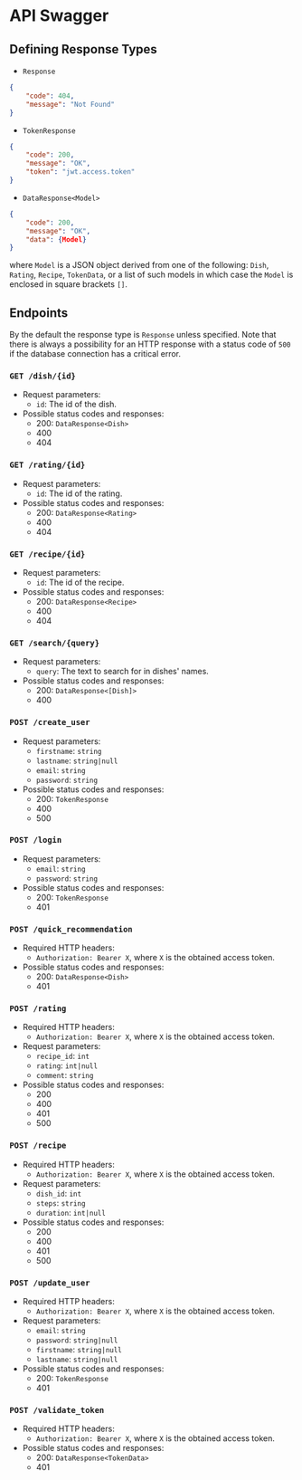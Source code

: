 # API Swagger

## Defining Response Types

- `Response`
```json
{
    "code": 404,
    "message": "Not Found"
}
```

- `TokenResponse`
```json
{
    "code": 200,
    "message": "OK",
    "token": "jwt.access.token"
}
```

- `DataResponse<Model>`
```json
{
    "code": 200,
    "message": "OK",
    "data": {Model}
}
```
where `Model` is a JSON object derived from one of the following: `Dish`, `Rating`, `Recipe`, `TokenData`, or a list of such models in which case the `Model` is enclosed in square brackets `[]`.

## Endpoints

By the default the response type is `Response` unless specified.
Note that there is always a possibility for an HTTP response with a status code of `500` if the database connection has a critical error.

### `GET /dish/{id}`
- Request parameters:
    - `id`: The id of the dish.
- Possible status codes and responses:
    - 200: `DataResponse<Dish>`
    - 400
    - 404
### `GET /rating/{id}`
- Request parameters:
    - `id`: The id of the rating.
- Possible status codes and responses:
    - 200: `DataResponse<Rating>`
    - 400
    - 404
### `GET /recipe/{id}`
- Request parameters:
    - `id`: The id of the recipe.
- Possible status codes and responses:
    - 200: `DataResponse<Recipe>`
    - 400
    - 404
### `GET /search/{query}`
- Request parameters:
    - `query`: The text to search for in dishes' names.
- Possible status codes and responses:
    - 200: `DataResponse<[Dish]>`
    - 400
### `POST /create_user`
- Request parameters:
    - `firstname`: `string`
    - `lastname`: `string|null`
    - `email`: `string`
    - `password`: `string`
- Possible status codes and responses:
    - 200: `TokenResponse`
    - 400
    - 500
### `POST /login`
- Request parameters:
    - `email`: `string`
    - `password`: `string`
- Possible status codes and responses:
    - 200: `TokenResponse`
    - 401
### `POST /quick_recommendation`
- Required HTTP headers:
    - `Authorization: Bearer X`, where `X` is the obtained access token.
- Possible status codes and responses:
    - 200: `DataResponse<Dish>`
    - 401
### `POST /rating`
- Required HTTP headers:
    - `Authorization: Bearer X`, where `X` is the obtained access token.
- Request parameters:
    - `recipe_id`: `int`
    - `rating`: `int|null`
    - `comment`: `string`
- Possible status codes and responses:
    - 200
    - 400
    - 401
    - 500
### `POST /recipe`
- Required HTTP headers:
    - `Authorization: Bearer X`, where `X` is the obtained access token.
- Request parameters:
    - `dish_id`: `int`
    - `steps`: `string`
    - `duration`: `int|null`
- Possible status codes and responses:
    - 200
    - 400
    - 401
    - 500
### `POST /update_user`
- Required HTTP headers:
    - `Authorization: Bearer X`, where `X` is the obtained access token.
- Request parameters:
    - `email`: `string`
    - `password`: `string|null`
    - `firstname`: `string|null`
    - `lastname`: `string|null`
- Possible status codes and responses:
    - 200: `TokenResponse`
    - 401
### `POST /validate_token`
- Required HTTP headers:
    - `Authorization: Bearer X`, where `X` is the obtained access token.
- Possible status codes and responses:
    - 200: `DataResponse<TokenData>`
    - 401